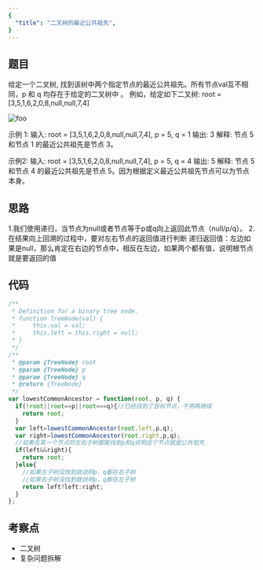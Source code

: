 ```yaml
---
{
  "title": "二叉树的最近公共祖先",
}
---
```



## 题目

给定一个二叉树, 找到该树中两个指定节点的最近公共祖先。所有节点val互不相同，p 和 q 均存在于给定的二叉树中 。
例如，给定如下二叉树:  root = [3,5,1,6,2,0,8,null,null,7,4]

<img src="/最近公共祖先.png" alt="foo">

示例 1:
输入: root = [3,5,1,6,2,0,8,null,null,7,4], p = 5, q = 1
输出: 3
解释: 节点 5 和节点 1 的最近公共祖先是节点 3。

示例2:
输入: root = [3,5,1,6,2,0,8,null,null,7,4], p = 5, q = 4
输出: 5
解释: 节点 5 和节点 4 的最近公共祖先是节点 5。因为根据定义最近公共祖先节点可以为节点本身。

## 思路
1.我们使用递归，当节点为null或者节点等于p或q向上返回此节点（null/p/q）。
2.在结果向上回溯的过程中，要对左右节点的返回值进行判断
递归返回值：左边如果是null，那么肯定在右边的节点中，相反在左边，如果两个都有值，说明根节点就是要返回的值



## 代码

```js
/**
 * Definition for a binary tree node.
 * function TreeNode(val) {
 *     this.val = val;
 *     this.left = this.right = null;
 * }
 */
/**
 * @param {TreeNode} root
 * @param {TreeNode} p
 * @param {TreeNode} q
 * @return {TreeNode}
 */
var lowestCommonAncestor = function(root, p, q) {
  if(!root||root==p||root===q){//已经找到了目标节点，不用再继续
    return root;
  }
  var left=lowestCommonAncestor(root.left,p,q);
  var right=lowestCommonAncestor(root.right,p,q);
  //如果在某一个节点的左右子树都能找到p和q说明这个节点就是公共祖先
  if(left&&right){
    return root;
  }else{
    //如果左子树没找到就说明p，q都在右子树
    //如果右子树没找到就说明p，q都在左子树
    return left?left:right;
  }
};
```

## 考察点

- 二叉树
- 复杂问题拆解
